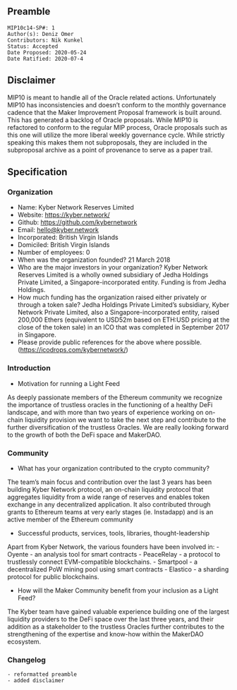 ## Preamble

```
MIP10c14-SP#: 1
Author(s): Deniz Omer
Contributors: Nik Kunkel
Status: Accepted
Date Proposed: 2020-05-24
Date Ratified: 2020-07-4
```

## Disclaimer
MIP10 is meant to handle all of the Oracle related actions. Unfortunately MIP10 has inconsistencies and doesn’t conform to the monthly governance cadence that the Maker Improvement Proposal framework is built around. This has generated a backlog of Oracle proposals. While MIP10 is refactored to conform to the regular MIP process, Oracle proposals such as this one will utilize the more liberal weekly governance cycle. While strictly speaking this makes them not subproposals, they are included in the subproposal archive as a point of provenance to serve as a paper trail.

## Specification

### Organization

* Name: Kyber Network Reserves Limited
* Website: https://kyber.network/
* Github: https://github.com/kybernetwork
* Email: hello@kyber.network
* Incorporated: British Virgin Islands
* Domiciled: British Virgin Islands
* Number of employees: 0
* When was the organization founded? 21 March 2018
* Who are the major investors in your organization? Kyber Network Reserves Limited is a wholly owned subsidiary of Jedha Holdings Private Limited, a Singapore-incorporated entity. Funding is from Jedha Holdings.
* How much funding has the organization raised either privately or through a token sale? Jedha Holdings Private Limited’s subsidiary, Kyber Network Private Limited, also a Singapore-incorporated entity, raised 200,000 Ethers (equivalent to USD52m based on ETH:USD pricing at the close of the token sale) in an ICO that was completed in September 2017 in Singapore.
* Please provide public references for the above where possible. (https://icodrops.com/kybernetwork/)

### Introduction

* Motivation for running a Light Feed

As deeply passionate members of the Ethereum community we recognize the importance of trustless oracles in the functioning of a healthy DeFi landscape, and with more than two years of experience working on on-chain liquidity provision we want to take the next step and contribute to the further diversification of the trustless Oracles. We are really looking forward to the growth of both the DeFi space and MakerDAO.

### Community

* What has your organization contributed to the crypto community?

The team’s main focus and contribution over the last 3 years has been building Kyber Network protocol, an on-chain liquidity protocol that aggregates liquidity from a wide range of reserves and enables token exchange in any decentralized application. It also contributed through grants to Ethereum teams at very early stages (ie. Instadapp) and is an active member of the Ethereum community
* Successful products, services, tools, libraries, thought-leadership

Apart from Kyber Network, the various founders have been involved in:
    - Oyente - an analysis tool for smart contracts
    - PeaceRelay - a protocol to trustlessly connect EVM-compatible blockchains.
    - Smartpool - a decentralized PoW mining pool using smart contracts
    - Elastico - a sharding protocol for public blockchains.
* How will the Maker Community benefit from your inclusion as a Light Feed?

The Kyber team have gained valuable experience building one of the largest liquidity providers to the DeFi space over the last three years, and their addition as a stakeholder to the trustless Oracles further contributes to the strengthening of the expertise and know-how within the MakerDAO ecosystem.

### Changelog
	- reformatted preamble
	- added disclaimer
